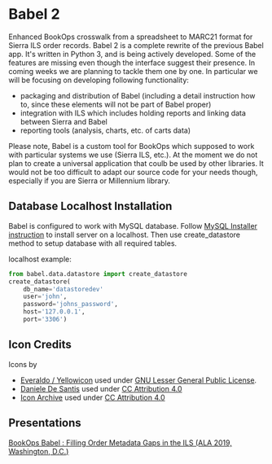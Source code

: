 # Babel 2
Enhanced BookOps crosswalk from a spreadsheet to MARC21 format for Sierra ILS order records.
Babel 2 is a complete rewrite of the previous Babel app. It's written in Python 3, and is being actively developed.
Some of the features are missing even though the interface suggest their presence. In coming weeks we are planning to tackle them one by one.
In particular we will be focusing on developing following functionality:
* packaging and distribution of Babel (including a detail instruction how to, since these elements will not be part of Babel proper)
* integration with ILS which includes holding reports and linking data between Sierra and Babel
* reporting tools (analysis, charts, etc. of carts data)


Please note, Babel is a custom tool for BookOps which supposed to work with particular systems we use (Sierra ILS, etc.).
At the moment we do not plan to create a universal application that coulb be used by other libraries. It would not be too difficult to adapt our source code for your needs though, especially if you are Sierra or Millennium library.


## Database Localhost Installation
Babel is configured to work with MySQL database. 
Follow [MySQL Installer instruction](https://dev.mysql.com/doc/refman/8.0/en/windows-installation.html) to install server on a localhost. Then use create_datastore method to setup database with all required tables. 

localhost example:
```python
from babel.data.datastore import create_datastore
create_datastore(
    db_name='datastoredev'
    user='john',
    password='johns_password',
    host='127.0.0.1',
    port='3306')
```


## Icon Credits
Icons by 
* [Everaldo / Yellowicon](http://www.everaldo.com) used under [GNU Lesser General Public License](https://en.wikipedia.org/wiki/GNU_Lesser_General_Public_License).
* [Daniele De Santis](https://www.danieledesantis.net/) used under [CC Attribution 4.0](https://creativecommons.org/licenses/by/4.0/)
* [Icon Archive](http://www.iconarchive.com) used under [CC Attribution 4.0](https://creativecommons.org/licenses/by/4.0/)

## Presentations

[BookOps Babel : Filling Order Metadata Gaps in the ILS (ALA 2019, Washington, D.C.)](https://docs.google.com/presentation/d/1U4ZmFQBFp134S6qnglxZ32YuHRPz-UMrgCtwbG2KdMw/edit?usp=sharing)


